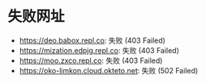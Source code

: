 # 失败网址
- https://deo.babox.repl.co: 失败 (403
Failed)
- https://mization.edpjg.repl.co: 失败 (403
Failed)
- https://moo.zxco.repl.co: 失败 (403
Failed)
- https://oko-limkon.cloud.okteto.net: 失败 (502
Failed)
